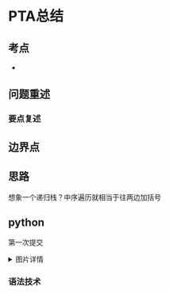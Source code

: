 # PTA总结
## 考点
+ 


## 问题重述


### 要点复述

## 边界点

## 思路
想象一个递归栈？中序遍历就相当于往两边加括号

## python
第一次提交

<details><summary>图片详情</summary><img src="https://raw.githubusercontent.com/ednow/cloudimg/main/githubio/20210824000255.png" alt="找不到图片(Image not found)" onerror="this.onerror=null;this.src='https://gitee.com/ednow/cloudimg/raw/main/githubio/20210824000255.png';" /></details>

### 语法技术